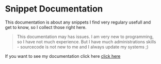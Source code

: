 
# Snippet Documentation
This documentation is about any snippets I find very regulary usefull and get to know, so I collect those right here.

> This documentation may has issues. I am very new to programming, so I have not much experience. But I have much administrations skills - sourcecode is not new to me and I always update my systems ;)

If you want to see my documentation click here [click here](https://github.com/equaliser0/snipdoc/tree/master/docs)
